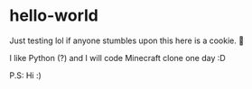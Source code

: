 # hello-world
Just testing lol if anyone stumbles upon this here is a cookie. 🍪

I like Python (?) and I will code Minecraft clone one day :D

P.S: Hi
:)
